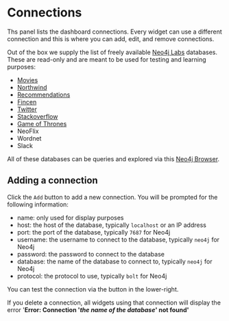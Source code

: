 # Connections

Ths panel lists the dashboard connections. Every widget can use a different connection and this is where you can add, edit, and remove connections.

Out of the box we supply the list of freely available [Neo4j Labs](https://neo4j.com/labs/) databases. These are read-only and are meant to be used for testing and learning purposes:

- [Movies](https://github.com/neo4j-graph-examples/movies) 
- [Northwind](https://github.com/neo4j-graph-examples/northwind)
- [Recommendations](https://github.com/neo4j-graph-examples/recommendations)
- [Fincen](https://github.com/neo4j-graph-examples/fincen)
- [Twitter](https://github.com/neo4j-graph-examples/twitter-v2)
- [Stackoverflow](https://github.com/neo4j-graph-examples/stackoverflow)
- [Game of Thrones](https://github.com/neo4j-examples/game-of-thrones)
- NeoFlix
- Wordnet
- Slack

All of these databases can be queries and explored via this [Neo4j Browser](https://demo.neo4jlabs.com:7473/browser/).

## Adding a connection

Click the `Add` button to add a new connection. You will be prompted for the following information:

- name: only used for display purposes
- host: the host of the database, typically `localhost` or an IP address
- port: the port of the database, typically `7687` for Neo4j
- username: the username to connect to the database, typically `neo4j` for Neo4j
- password: the password to connect to the database
- database: the name of the database to connect to, typically `neo4j` for Neo4j
- protocol: the protocol to use, typically `bolt` for Neo4j

You can test the connection via the button in the lower-right.

If you delete a connection, all widgets using that connection will display the error '**Error: Connection '_the name of the database_' not found'**

